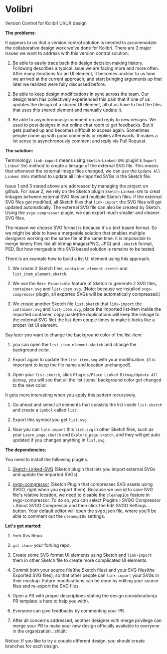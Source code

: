 # Volibri
Version Control for Kolibri UI/UX design


**The problems:**

It appears to us that a version control solution is needed to accommodate the collaborative design work we've done for Kolibri.
There are 3 major issues we want to address with this version control solution:

1. Be able to easily trace back the design decision making history. Following describes a typical issue we are facing more and more often. After many iterations for an UI element, it becomes unclear to us how we arrived at the current approach, and start bringing arguments up that later we realized were fully discussed before.

2. Be able to keep design modifications in sync across the team. Our design team has collectively experienced this pain that if one of us updates the design of a shared UI element, all of us have to find the files that uses this shared element and manually update it.

3. Be able to asynchronously comment on and reply to new designs. We used to post designs in our online chat room to get feedbacks. But it gets pushed up and becomes difficult to access again. Sometimes people come up with good comments or replies afterwards. It makes a lot sense to asynchronously comment and reply via Pull Request.

**The solution:**

Terminology: `link-import` means using `Sketch-Linked-SVG` plugin's `Import Linked SVG` method to create a linkage of the external SVG file. This means that whenever the external image files changed, we can use the `Update All Linked SVGs` method to update all link-imported SVGs in the Sketch file.

Issue 1 and 3 stated above are addressed by managing the project on github. 
For issue 2, we rely on the Sketch plugin `Sketch-Linked-SVG` to creat linkages between external SVG files and multiple Sketch files. If the external SVG files get modified, all Sketch files that `link-import` the SVG files will get updated automatically. The external SVG file can also be created by Sketch. Using the `svgo-compressor` plugin, we can export much smaller and cleaner SVG files.

The reason we choose SVG format is because it's a text based format. So we might be able to have a mergeable solution that enables multiple designers working on the same file at the same time. It is impossible to merge binery files like all bitmap images(PNG, JPG) and `.sketch` format, PSD. But how mergeable this SVG based solution is remains to be tested.

There is an example how to build a list UI element using this approach.

1. We create 2 Sketch files, `container_element.sketch` and `list_item_element.sketch`.

2. We use the `Make Exportable` feature of Sketch to generate 2 SVG files, `container.svg` and `list-item.svg`. (Note: because we installed `svgo-compressor` plugin, all exported SVGs will be automatically compressed.)

3. We create another Sketch file `list.sketch` that `link-import` the `container.svg` and `list-item.svg`, place the imported list-item inside the imported container, copy paste(the duplications will keep the linkage to the external SVG file) the list-item couple times to make it looks like a proper list UI element.

Say later you want to change the background color of the list-item: 

1. you can open the `list_item_element.sketch` and change the background color. 

2. Export again to update the `list-item.svg` with your modification. (it is important to keep the file name and location unchanged!). 

3. Open your `list.sketch`, click `Plugins/Place Linked Bitmap/Update All Bitmap`, you will see that all the list-items' background color get changed to the new color.

It gets more interesting when you apply this pattern recursively. 

1. Go ahead and select all elements that consists the list inside `list.sketch` and create a `Symbol` called `list`. 

2. Export this symbol you get `list.svg`. 

3. Now you can `link-import` this `list.svg` in other Sketch files, such as your `Learn_page.sketch` and `Explore_page.sketch`, and they will get auto updated if you changed anything in `list.svg`.

**The dependencies:**

You need to install the following plugins.

1. [Sketch-Linked-SVG](https://github.com/66eli77/Sketch-Linked-SVG) (Sketch plugin that lets you import external SVGs and update the imported SVGs).

2. [svgo-compressor](https://github.com/BohemianCoding/svgo-compressor) (Sketch Plugin that compresses SVG assets using SVGO, right when you export them). Because we use id to save SVG file's relative location, we need to disable the `cleanupIDs` feature in svgo-compressor. To do so, you can select Plugins › SVGO Compressor › About SVGO Compressor and then click the Edit SVGO Settings… button. Your default editor will open the svgo.json file, where you’ll be able to comment out the `cleanupIDs` settings.

**Let's get started:**

1. `fork` this Repo.

2. `git clone` your forking repo.

3. Create some SVG format UI elements using Sketch and `link-import` them in other Sketch file to create more complicated UI elements.

4. Commit both your source file(the Sketch files) and your SVG files(the Exported SVG files), so that other people can `link-import` your SVGs in their mockup. Future modifications can be done by editing your source files and re-export the SVG files.

5. Open a PR with proper descriptions stating the design consideration(a PR template is here to help you with).

6. Everyone can give feedbacks by commenting your PR.

7. After all concerns addressed, another designer with merge privilege can merge your PR to make your new design officially available to everyone in the organization. :shipit:

Notice: If you like to try a couple different design, you should create branches for each design.
